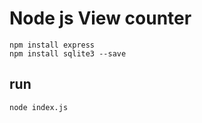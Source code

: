 # Node js View counter

```
npm install express
npm install sqlite3 --save
```

## run
```
node index.js

```